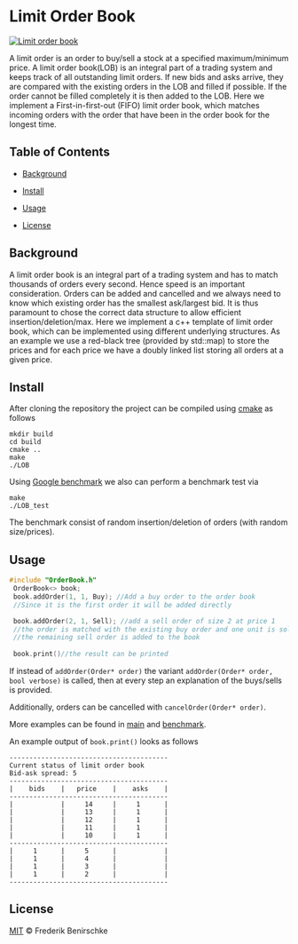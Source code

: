 # Limit Order Book

[![Limit order book](https://img.shields.io/badge/readme%20style-standard-brightgreen.svg?style=flat-square)](https://github.com/FrederikBenirschke/LimitOrderBook)


A limit order is an order to buy/sell a stock at a specified maximum/minimum price. A limit order book(LOB) is an integral part of a trading system and keeps track of all outstanding limit orders. If new bids and asks arrive, they are compared with the existing orders in the LOB and filled if possible. If the order cannot be filled completely it is then added to the LOB. Here we implement a First-in-first-out (FIFO) limit order book, which matches incoming orders with the order that have been in the order book for the longest time.

## Table of Contents

- [Background](#background)
- [Install](#install)
- [Usage](#usage)

- [License](#license)

## Background
A limit order book is an integral part of a trading system and has to match thousands of orders every second. Hence speed is an important consideration. Orders can be added and cancelled and we always need to know which existing order has the smallest ask/largest bid. It is thus paramount to chose the correct data structure to allow efficient insertion/deletion/max. Here we implement a c++ template of limit order book, which can be implemented using different underlying structures. As an example we use a red-black tree (provided by std::map) to store the prices and for each price we have a doubly linked list storing all orders at a given price.



## Install

After cloning the repository the project can be compiled using
 [cmake](https://cmake.org) as follows

```
mkdir build
cd build
cmake ..
make
./LOB
```

Using [Google benchmark](https://github.com/google/benchmark) we also can perform a benchmark test
via
```
make
./LOB_test
```
The benchmark consist of random insertion/deletion of orders (with random size/prices).

## Usage


```c++
#include "OrderBook.h"
 OrderBook<> book;
 book.addOrder(1, 1, Buy); //Add a buy order to the order book
 //Since it is the first order it will be added directly

 book.addOrder(2, 1, Sell); //add a sell order of size 2 at price 1
 //the order is matched with the existing buy order and one unit is sold
 //the remaining sell order is added to the book
 
 book.print()//the result can be printed

```

If instead of `addOrder(Order* order)` the variant `addOrder(Order* order, bool verbose)` is called, then at every step an explanation of the buys/sells is provided.

Additionally, orders can be cancelled with `cancelOrder(Order* order)`.

More examples can be found in [main](src/main.cpp) and [benchmark](Test/LOBtest.cpp).



An example output of `book.print()` looks as follows
```console
----------------------------------------
Current status of limit order book 
Bid-ask spread: 5
----------------------------------------
|    bids    |   price    |    asks    |
----------------------------------------
|            |     14     |     1      |
|            |     13     |     1      |
|            |     12     |     1      |
|            |     11     |     1      |
|            |     10     |     1      |
----------------------------------------
|     1      |     5      |            |
|     1      |     4      |            |
|     1      |     3      |            |
|     1      |     2      |            |
----------------------------------------
```
 
   








## License

[MIT](LICENSE) © Frederik Benirschke